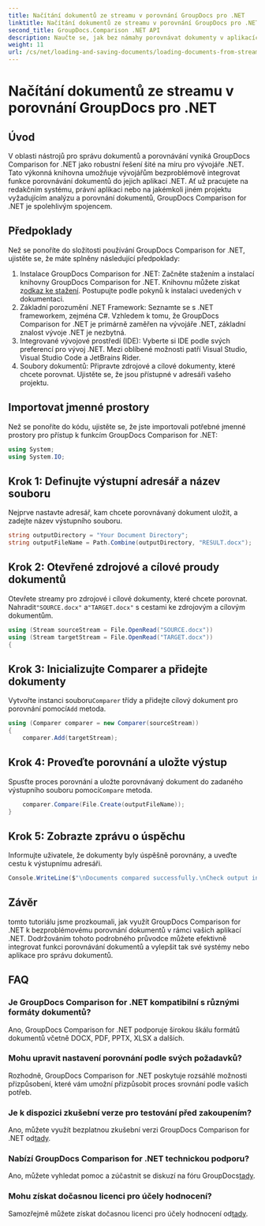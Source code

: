 ```yaml
---
title: Načítání dokumentů ze streamu v porovnání GroupDocs pro .NET
linktitle: Načítání dokumentů ze streamu v porovnání GroupDocs pro .NET
second_title: GroupDocs.Comparison .NET API
description: Naučte se, jak bez námahy porovnávat dokumenty v aplikacích .NET pomocí GroupDocs Comparison, výkonné knihovny .NET.
weight: 11
url: /cs/net/loading-and-saving-documents/loading-documents-from-stream/
---
```


# Načítání dokumentů ze streamu v porovnání GroupDocs pro .NET

## Úvod
V oblasti nástrojů pro správu dokumentů a porovnávání vyniká GroupDocs Comparison for .NET jako robustní řešení šité na míru pro vývojáře .NET. Tato výkonná knihovna umožňuje vývojářům bezproblémově integrovat funkce porovnávání dokumentů do jejich aplikací .NET. Ať už pracujete na redakčním systému, právní aplikaci nebo na jakémkoli jiném projektu vyžadujícím analýzu a porovnání dokumentů, GroupDocs Comparison for .NET je spolehlivým spojencem.
## Předpoklady
Než se ponoříte do složitosti používání GroupDocs Comparison for .NET, ujistěte se, že máte splněny následující předpoklady:
1.  Instalace GroupDocs Comparison for .NET: Začněte stažením a instalací knihovny GroupDocs Comparison for .NET. Knihovnu můžete získat z[odkaz ke stažení](https://releases.groupdocs.com/comparison/net/). Postupujte podle pokynů k instalaci uvedených v dokumentaci.
2. Základní porozumění .NET Framework: Seznamte se s .NET frameworkem, zejména C#. Vzhledem k tomu, že GroupDocs Comparison for .NET je primárně zaměřen na vývojáře .NET, základní znalost vývoje .NET je nezbytná.
3. Integrované vývojové prostředí (IDE): Vyberte si IDE podle svých preferencí pro vývoj .NET. Mezi oblíbené možnosti patří Visual Studio, Visual Studio Code a JetBrains Rider.
4. Soubory dokumentů: Připravte zdrojové a cílové dokumenty, které chcete porovnat. Ujistěte se, že jsou přístupné v adresáři vašeho projektu.

## Importovat jmenné prostory
Než se ponoříte do kódu, ujistěte se, že jste importovali potřebné jmenné prostory pro přístup k funkcím GroupDocs Comparison for .NET:
```csharp
using System;
using System.IO;
```
## Krok 1: Definujte výstupní adresář a název souboru
Nejprve nastavte adresář, kam chcete porovnávaný dokument uložit, a zadejte název výstupního souboru.
```csharp
string outputDirectory = "Your Document Directory";
string outputFileName = Path.Combine(outputDirectory, "RESULT.docx");
```
## Krok 2: Otevřené zdrojové a cílové proudy dokumentů
 Otevřete streamy pro zdrojové i cílové dokumenty, které chcete porovnat. Nahradit`"SOURCE.docx"` a`"TARGET.docx"` s cestami ke zdrojovým a cílovým dokumentům.
```csharp
using (Stream sourceStream = File.OpenRead("SOURCE.docx"))
using (Stream targetStream = File.OpenRead("TARGET.docx"))
{
```
## Krok 3: Inicializujte Comparer a přidejte dokumenty
 Vytvořte instanci souboru`Comparer` třídy a přidejte cílový dokument pro porovnání pomocí`Add` metoda.
```csharp
using (Comparer comparer = new Comparer(sourceStream))
{
    comparer.Add(targetStream);
```
## Krok 4: Proveďte porovnání a uložte výstup
 Spusťte proces porovnání a uložte porovnávaný dokument do zadaného výstupního souboru pomocí`Compare` metoda.
```csharp
    comparer.Compare(File.Create(outputFileName));
}
```
## Krok 5: Zobrazte zprávu o úspěchu
Informujte uživatele, že dokumenty byly úspěšně porovnány, a uveďte cestu k výstupnímu adresáři.
```csharp
Console.WriteLine($"\nDocuments compared successfully.\nCheck output in {outputDirectory}.");
```

## Závěr
tomto tutoriálu jsme prozkoumali, jak využít GroupDocs Comparison for .NET k bezproblémovému porovnání dokumentů v rámci vašich aplikací .NET. Dodržováním tohoto podrobného průvodce můžete efektivně integrovat funkci porovnávání dokumentů a vylepšit tak své systémy nebo aplikace pro správu dokumentů.
## FAQ
### Je GroupDocs Comparison for .NET kompatibilní s různými formáty dokumentů?
Ano, GroupDocs Comparison for .NET podporuje širokou škálu formátů dokumentů včetně DOCX, PDF, PPTX, XLSX a dalších.
### Mohu upravit nastavení porovnání podle svých požadavků?
Rozhodně, GroupDocs Comparison for .NET poskytuje rozsáhlé možnosti přizpůsobení, které vám umožní přizpůsobit proces srovnání podle vašich potřeb.
### Je k dispozici zkušební verze pro testování před zakoupením?
 Ano, můžete využít bezplatnou zkušební verzi GroupDocs Comparison for .NET od[tady](https://releases.groupdocs.com/).
### Nabízí GroupDocs Comparison for .NET technickou podporu?
Ano, můžete vyhledat pomoc a zúčastnit se diskuzí na fóru GroupDocs[tady](https://forum.groupdocs.com/c/comparison/12).
### Mohu získat dočasnou licenci pro účely hodnocení?
 Samozřejmě můžete získat dočasnou licenci pro účely hodnocení od[tady](https://purchase.groupdocs.com/temporary-license/).